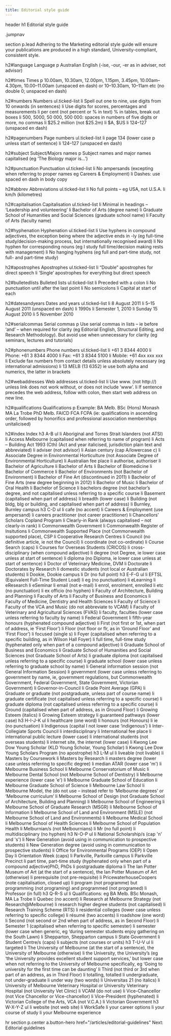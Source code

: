 ```yaml
---
title: Editorial style guide
---
```


header
  h1 Editorial style guide

.jumpnav

section
  p.lead Adhering to the Marketing editorial style guide will ensure your publications are produced in a high standard, University-compliant, consistent style.

  h2#language Language
  p Australian English (-ise, -our, -er as in adviser, not advisor)

  h2#times Times
  p 10.00am, 10.30am, 12.00pm, 1.15pm, 3.45pm, 10.00am–4.30pm, 10.00–11.00am (unspaced en dash) or 10–10.30am, 10–11am etc (no double 0; unspaced en dash)

  h2#numbers Numbers
  ul.ticked-list
    li Spell out one to nine, use digits from 10 onwards (in sentences)
    li Use digits for scores, percentages and measurements
    li per cent (not percent or % in text) % in tables, break out boxes
    li 500, 5000, 50 000, 500 000: spaces in numbers of five digits or more, no commas
    li $25.2 million (not $25.2m)
    li $A, $US
    li 124–127 (unspaced en dash)

  h2#pagenumbers Page numbers
  ul.ticked-list
    li page 134 (lower case p unless start of sentence)
    li 124–127 (unspaced en dash)

  h2#subject Subject/Majors names
  p Subject names and major names capitalised (eg ‘The Biology major is...’)

  h2#punctuation Punctuation
  ul.ticked-list
    li No ampersands (excepting when referring to proper names eg Careers & Employment)
    li Dashes: use spaced en dash in body copy

  h2#abbrev Abbreviations
  ul.ticked-list
    li No full points – eg USA, not U.S.A.
    li km/h (kilometres)

  h2#capitalisation Capitalisation
  ul.ticked-list
    li Minimal in headings – ‘Leadership and volunteering’
    li Bachelor of Arts (degree name)
    li Graduate School of Humanities and Social Sciences (graduate school name)
    li Faculty of Arts (faculty name)

  h2#hyphenation Hyphenation
  ul.ticked-list
    li Use hyphens in compound adjectives, the exception being where the adjective ends in -ly (eg full-time study/decision-making process, but internationally recognised award)
    li No hyphen for corresponding nouns (eg I study full time/decision making rests with management)
    li No hanging hyphens (eg full and part-time study, not full- and part-time study)

  h2#apostrophes Apostrophes
  ul.ticked-list
    li “Double” apostrophes for direct speech
    li ‘Single’ apostrophes for everything but direct speech

  h2#bulletedlists Bulleted lists
  ul.ticked-list
    li Preceded with a colon
    li No punctuation until after the last point
    li No semicolons
    li Capital at start of each

  h2#datesandyears Dates and years
  ul.ticked-list
    li 8 August 2011
    li 5–15 August 2011 (unspaced en dash)
    li 1990s
    li Semester 1, 2010
    li Sunday 15 August 2010
    li 5 November 2010

  h2#serialcommas Serial commas
  p Use serial commas in lists – ie before ‘and’ – when required for clarity (eg Editorial English, Structural Editing, and Research Methodology). But avoid use when unnecessary for clarity (eg seminars, lectures and tutorials)

  h2#phonenumbers Phone numbers
  ul.ticked-list
    li +61 3 8344 4000
    li Phone: +61 3 8344 4000
    li Fax: +61 3 8344 5100
    li Mobile: +61 4xx xxx xxx
    li Exclude fax numbers from contact details unless absolutely necessary (eg international admissions)
    li 13 MELB (13 6352) ie use both alpha and numerics, the latter in brackets

  h2#webaddresses Web addresses
  ul.ticked-list
    li Use www. (not http://) unless link does not work without, or does not include ‘www’.
    li If sentence precedes the web address, follow with colon, then start web address on new line.

  h2#qualifications Qualifications
  p Example: BA Melb. BSc (Hons) Monash MA La Trobe PhD Melb. FAICD FCA FCPA (ie: qualifications in ascending order, followed by honorifics and professional association memberships unitalicised)

  h2#index Index
  h3 A-B
  ul
    li Aboriginal and Torres Strait Islanders (not ATSI)
    li Access Melbourne (capitalised when referring to name of program)
    li Acts – Building Act 1993 (Cth) (Act and year italicised, jurisdiction plain text and abbreviated)
    li adviser (not advisor)
    li Asian century (cap A/lowercase c)
    li Associate Degree in Environmental Horticulture (not Associate Degree of Environmental Horticulture)
    li Australian fee place
    li authorise, authoriser
    li Bachelor of Agriculture
    li Bachelor of Arts
    li Bachelor of Biomedicine
    li Bachelor of Commerce
    li Bachelor of Environments (not Bachelor of Environment)
    li Bachelor of Fine Art (discontinued in 2011)
    li Bachelor of Fine Arts (new degree beginning in 2012)
    li Bachelor of Music
    li Bachelor of Oral Health
    li Bachelor of Science
    li bachelors degree (not bachelor’s degree, and not capitalised unless referring to a specific course
    li Basement (capitalised when part of address)
    li breadth (lower case)
    li Building (not bldg, blg or building, and capitalised when part of address)
    li Burnley, Burnley campus
  h3 C-D
  ul
    li cafe (no accent)
    li Careers & Employment (use ampersand)
    li careers practitioner (not career practitioner)
    li Chancellors’ Scholars Copland Program
    li Clearly-in Rank (always capitalised – not clearly-in rank)
    li Commonwealth Government
    li Commonwealth Register of Insitutions
    li Commonwealth Supported Place (not Commonwealth supported place), CSP
    li Cooperative Research Centres
    li Council (no definitive article, ie not the Council)
    li coordinate (not co-ordinate)
    li Course Search (caps)
    li Courses for Overseas Students (CRICOS)
    li cross-disciplinary (when compound adjective)
    li degree (not Degree, ie lower case unless at start of sentence)
    li diploma (no Diploma, ie lower case unless at start of sentence)
    li Doctor of Veterinary Medicine, DVM
    li Doctorate
    li Doctorates by Research
    li domestic students (not local or Australian students)
    li Dookie, Dookie campus
    li Dr (no full point)
  h3 E-F-G
  ul
    li EFTSL (Equivalent Full-Time Student Load)
    li eg (no punctuation)
    li eLearning
    li eResearch
    li eSeminar
    li email (not e-mail)
    li enrol, enrolment, enrolled
    li etc (no punctuation)
    li ex officio (no hyphen)
    li Faculty of Architecture, Building and Planning
    li Faculty of Arts
    li Faculty of Business and Economics
    li Faculty of Medicine, Dentistry and Health Sciences
    li Faculty of Science
    li Faculty of the VCA and Music (do not abbreviate to VCAM)
    li Faculty of Veterinary and Agricultural Sciences (FVAS)
    li faculty, faculties (lower case unless referring to faculty by name)
    li Federal Government
    li fifth-year honours (hyphenated compound adjective)
    li First (not first or 1st, when part of address, ie ‘First Floor’)
    li Floor (not floor or flr, as in ‘Ground Floor’ and ‘First Floor’)
    li focused (single s)
    li Foyer (capitalised when referring to a specific building, as in Wilson Hall Foyer)
    li full time, full-time study (hyphenated only when part of a compound adjective)
    li Graduate School of Business and Economics
    li Graduate School of Humanities and Social Sciences (not Graduate School of Arts)
    li graduate diploma (not capitalised unless referring to a specific course)
    li graduate school (lower case unless referring to graduate school by name)
    li General information session (not General Information Session)
    li government (lower case unless referring to government by name, ie, government regulations, but Commonwealth Government, Federal Government, State Government, Victorian Government)
    li Governor-in-Council
    li Grade Point Average (GPA)
    li Graduate or graduate (not postgraduate, unless part of course name)
    li graduate certificate (not capitalised unless referring to a specific course)
    li graduate diploma (not capitalised unless referring to a specific course)
    li Ground (capitalised when part of address, as in Ground Floor)
    li Growing Esteem (italics)
    li Growing Esteem strategy
    li guaranteed pathways (lower case)
  h3 H-I-J-K
  ul
    li healthcare (one word)
    li honours (not Honours)
    li ie (no punctuation)
    li Indigenous (capital I not lower case ‘indigenous’)
    li Inter-Collegiate Sports Council
    li interdisciplinary
    li International fee place
    li international public lecture (lower case)
    li international students (not overseas students)
    li internet site, the internet (lower case)
    li Kwong Lee Dow Young Scholar (KLD Young Scholar, Young Scholar)
    li Kwong Lee Dow Young Scholars Program (no apostrophe)
  h3 L-M
  ul
    li liveable (not livable)
    li Masters by Coursework
    li Masters by Research
    li masters degree (lower case unless referring to specific degree)
    li median ATAR (lower case 'm')
    li Melbourne Business School
    li Melbourne Conservatorium of Music
    li Melbourne Dental School (not Melbourne School of Dentistry)
    li Melbourne experience (lower case 'e')
    li Melbourne Graduate School of Education
    li Melbourne Graduate School of Science
    li Melbourne Law School
    li Melbourne Model, the (do not use – instead refer to ‘Melbourne degrees’ or ‘Melbourne curriculum’
    li Melbourne School of Design (not Graduate School of Architecture, Building and Planning)
    li Melbourne School of Engineering
    li Melbourne School of Graduate Research (MSGR)
    li Melbourne School of Information
    li Melbourne School of Land and Environment (MSLE) (not Melbourne School of Land and Environments)
    li Melbourne Medical School
    li Melbourne School of Health Sciences
    li Melbourne School of Population Health
    li Melburnian/s (not Melbournians)
    li Mr (no full point)
    li multidisciplinary (no hyphen)
  h3 N-O-P
  ul
    li National Scholarship/s (cap 'n' and 's')
    li New Generation (avoid using in communication to prospective students)
    li New Generation degree (avoid using in communication to prospective students)
    li Office for Environmental Programs (OEP)
    li Open Day
    li Orientation Week (caps)
    li Parkville, Parkville campus
    li Parkville Precinct
    li part time, part-time study (hyphenated only when part of a compound adjective)PhD, PhDs
    li postgraduate diploma
    li The Ian Potter Museum of Art (at the start of a sentence), the Ian Potter Museum of Art (otherwise)
    li prerequisite (not pre-requisite)
    li PricewaterhouseCoopers (note capitalisation, closed up)
    li program (not programme) but programming (not programing) and programmed (not programed)
    li Professor (in full)
  h3 Q-R-S
  ul
    li Qualifications: eg BA Melb. BSc Monash, MA La Trobe
    li Quebec (no accent)
    li Research at Melbourne Strategy (not Research@Melbourne)
    li research higher degree students (not capitalised)
    li Research Training Scheme (RTS)
    li residential colleges (lower case unless referring to specific college)
    li résumé (two accents)
    li roadshow (one word)
    li Second (not second or 2nd when part of address, as in Second Floor)
    li Semester 1 (capitalised when referring to specific semester)
    li semester (lower case when generic, eg ‘during semester students enjoy gathering on the South Lawn)
    li Shepparton, Shepparton campus
    li State Government
    li Student Centre/s (caps)
    li subjects (not courses or units)
  h3 T-U-V
  ul
    li targeted
    li The University of Melbourne (at the start of a sentence), the University of Melbourne (otherwise)
    li the University, the University’s (eg ‘the University provides excellent student support services,’ but lower case when not referring to the University of Melbourne specifically, eg ‘Going to university for the first time can be daunting’
    li Third (not third or 3rd when part of an address, as in Third Floor)
    li totalling, totalled
    li undergraduate, not under-graduate
    li under way (two words)
    li Universitas 21 (no italics)
    li University of Melbourne Veterinary Hospital or University Veterinary Hospital (not University Vet Clinic)
    li VCAM (do not use)
    li Vice-Chancellor (not Vice Chancellor or Vice-chancellor)
    li Vice-President (hyphenated)
    li Victorian College of the Arts, VCA (not V.C.A.)
    li Victorian Government
  h3 W-X-Y-Z
  ul
    li website (not web site)
    li WorkSafe
    li your career options
    li your course of study
    li your Melbourne experience

hr
section
  p.center
    a.button-hero href="/articles/editorial-guidelines" Next: Editorial guidelines
